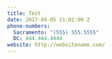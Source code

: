 ```yaml
---
title: Test
date: 2017-04-05 21:01:00 Z
phone-numbers:
  Sacramento: "(555) 555.5555"
  DC: 444.444.4444
website: http://websitename.com/
---
```



